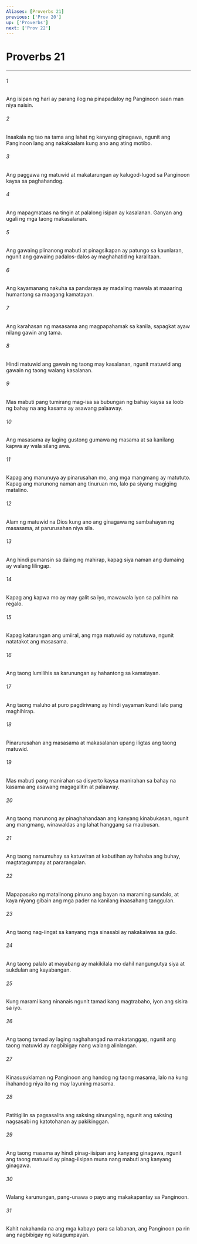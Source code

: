 ```yaml
---
Aliases: [Proverbs 21]
previous: ['Prov 20']
up: ['Proverbs']
next: ['Prov 22']
---
```

# Proverbs 21

***






















###### 1 










Ang isipan ng hari ay parang ilog na pinapadaloy ng Panginoon saan man niya naisin. 





















###### 2 










Inaakala ng tao na tama ang lahat ng kanyang ginagawa, ngunit ang Panginoon lang ang nakakaalam kung ano ang ating motibo. 





















###### 3 










Ang paggawa ng matuwid at makatarungan ay kalugod-lugod sa Panginoon kaysa sa paghahandog. 





















###### 4 










Ang mapagmataas na tingin at palalong isipan ay kasalanan. Ganyan ang ugali ng mga taong makasalanan. 





















###### 5 










Ang gawaing plinanong mabuti at pinagsikapan ay patungo sa kaunlaran, ngunit ang gawaing padalos-dalos ay maghahatid ng karalitaan. 





















###### 6 










Ang kayamanang nakuha sa pandaraya ay madaling mawala at maaaring humantong sa maagang kamatayan. 





















###### 7 










Ang karahasan ng masasama ang magpapahamak sa kanila, sapagkat ayaw nilang gawin ang tama. 





















###### 8 










Hindi matuwid ang gawain ng taong may kasalanan, ngunit matuwid ang gawain ng taong walang kasalanan. 





















###### 9 










Mas mabuti pang tumirang mag-isa sa bubungan ng bahay kaysa sa loob ng bahay na ang kasama ay asawang palaaway. 





















###### 10 










Ang masasama ay laging gustong gumawa ng masama at sa kanilang kapwa ay wala silang awa. 





















###### 11 










Kapag ang manunuya ay pinarusahan mo, ang mga mangmang ay matututo. Kapag ang marunong naman ang tinuruan mo, lalo pa siyang magiging matalino. 





















###### 12 










Alam ng matuwid na Dios kung ano ang ginagawa ng sambahayan ng masasama, at parurusahan niya sila. 





















###### 13 










Ang hindi pumansin sa daing ng mahirap, kapag siya naman ang dumaing ay walang lilingap. 





















###### 14 










Kapag ang kapwa mo ay may galit sa iyo, mawawala iyon sa palihim na regalo. 





















###### 15 










Kapag katarungan ang umiiral, ang mga matuwid ay natutuwa, ngunit natatakot ang masasama. 





















###### 16 










Ang taong lumilihis sa karunungan ay hahantong sa kamatayan. 





















###### 17 










Ang taong maluho at puro pagdiriwang ay hindi yayaman kundi lalo pang maghihirap. 





















###### 18 










Pinarurusahan ang masasama at makasalanan upang iligtas ang taong matuwid. 





















###### 19 










Mas mabuti pang manirahan sa disyerto kaysa manirahan sa bahay na kasama ang asawang magagalitin at palaaway. 





















###### 20 










Ang taong marunong ay pinaghahandaan ang kanyang kinabukasan, ngunit ang mangmang, winawaldas ang lahat hanggang sa maubusan. 





















###### 21 










Ang taong namumuhay sa katuwiran at kabutihan ay hahaba ang buhay, magtatagumpay at pararangalan. 





















###### 22 










Mapapasuko ng matalinong pinuno ang bayan na maraming sundalo, at kaya niyang gibain ang mga pader na kanilang inaasahang tanggulan. 





















###### 23 










Ang taong nag-iingat sa kanyang mga sinasabi ay nakakaiwas sa gulo. 





















###### 24 










Ang taong palalo at mayabang ay makikilala mo dahil nangungutya siya at sukdulan ang kayabangan. 





















###### 25 










Kung marami kang ninanais ngunit tamad kang magtrabaho, iyon ang sisira sa iyo. 





















###### 26 










Ang taong tamad ay laging naghahangad na makatanggap, ngunit ang taong matuwid ay nagbibigay nang walang alinlangan. 





















###### 27 










Kinasusuklaman ng Panginoon ang handog ng taong masama, lalo na kung ihahandog niya ito ng may layuning masama. 





















###### 28 










Patitigilin sa pagsasalita ang saksing sinungaling, ngunit ang saksing nagsasabi ng katotohanan ay pakikinggan. 





















###### 29 










Ang taong masama ay hindi pinag-iisipan ang kanyang ginagawa, ngunit ang taong matuwid ay pinag-iisipan muna nang mabuti ang kanyang ginagawa. 





















###### 30 










Walang karunungan, pang-unawa o payo ang makakapantay sa Panginoon. 





















###### 31 










Kahit nakahanda na ang mga kabayo para sa labanan, ang Panginoon pa rin ang nagbibigay ng katagumpayan.
